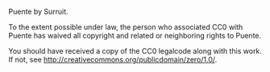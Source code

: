Puente by Surruit.

To the extent possible under law, the person who associated CC0 with
Puente has waived all copyright and related or neighboring rights
to Puente.

You should have received a copy of the CC0 legalcode along with this
work. If not, see <http://creativecommons.org/publicdomain/zero/1.0/>.
